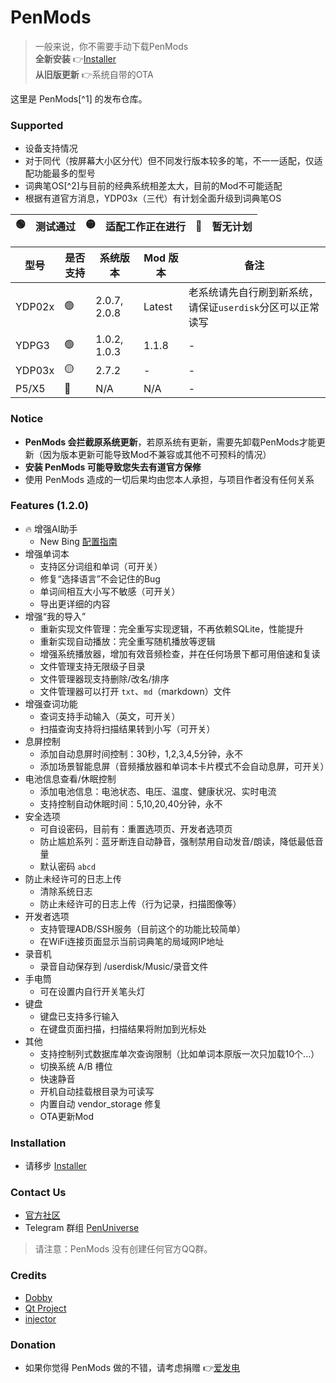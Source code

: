 # PenMods
> 一般来说，你不需要手动下载PenMods  
> **全新安装** 👉[Installer](https://github.com/PenUniverse/Installer)  
> **从旧版更新** 👉系统自带的OTA

这里是 PenMods[^1] 的发布仓库。

### Supported
 - 设备支持情况
 - 对于同代（按屏幕大小区分代）但不同发行版本较多的笔，不一一适配，仅适配功能最多的型号
 - 词典笔OS[^2]与目前的经典系统相差太大，目前的Mod不可能适配
 - 根据有道官方消息，YDP03x（三代）有计划全面升级到词典笔OS

🟢 | 测试通过 | 🟡 | 适配工作正在进行 | 🔴 | 暂无计划
-|-|-|-|-|-

型号 | 是否支持 | 系统版本 | Mod 版本 | 备注
-|-|-|-|-
YDP02x | 🟢 | 2.0.7, 2.0.8 | Latest | 老系统请先自行刷到新系统，请保证`userdisk`分区可以正常读写
YDPG3 | 🟢 | 1.0.2, 1.0.3 | 1.1.8 | -
YDP03x | 🟡 | 2.7.2 | - | -
P5/X5 | 🔴 | N/A | N/A | -

### Notice
 - **PenMods 会拦截原系统更新**，若原系统有更新，需要先卸载PenMods才能更新（因为版本更新可能导致Mod不兼容或其他不可预料的情况）
 - **安装 PenMods 可能导致您失去有道官方保修**
 - 使用 PenMods 造成的一切后果均由您本人承担，与项目作者没有任何关系

### Features (1.2.0)
 - 🔥 增强AI助手
   - New Bing [配置指南](https://dictpen.amd.rocks/post/126)
 - 增强单词本
   - 支持区分词组和单词（可开关）
   - 修复“选择语言”不会记住的Bug
   - 单词间相互大小写不敏感（可开关）
   - 导出更详细的内容
 - 增强“我的导入”
   - 重新实现文件管理：完全重写实现逻辑，不再依赖SQLite，性能提升
   - 重新实现自动播放：完全重写随机播放等逻辑
   - 增强系统播放器，增加有效音频检查，并在任何场景下都可用倍速和复读
   - 文件管理支持无限级子目录
   - 文件管理器现支持删除/改名/排序
   - 文件管理器可以打开 `txt`、`md`（markdown）文件
 - 增强查词功能
   - 查词支持手动输入（英文，可开关）
   - 扫描查询支持将扫描结果转到小写（可开关）
 - 息屏控制
   - 添加自动息屏时间控制：30秒，1,2,3,4,5分钟，永不
   - 添加场景智能息屏（音频播放器和单词本卡片模式不会自动息屏，可开关）
 - 电池信息查看/休眠控制
   - 添加电池信息：电池状态、电压、温度、健康状况、实时电流
   - 支持控制自动休眠时间：5,10,20,40分钟，永不
 - 安全选项
   - 可自设密码，目前有：重置选项页、开发者选项页
   - 防止尴尬系列：蓝牙断连自动静音，强制禁用自动发音/朗读，降低最低音量
   - 默认密码 `abcd`
 - 防止未经许可的日志上传
   - 清除系统日志
   - 防止未经许可的日志上传（行为记录，扫描图像等）
 - 开发者选项
   - 支持管理ADB/SSH服务（目前这个的功能比较简单）
   - 在WiFi连接页面显示当前词典笔的局域网IP地址
 - 录音机
   - 录音自动保存到 /userdisk/Music/录音文件
 - 手电筒
   - 可在设置内自行开关笔头灯
 - 键盘
   - 键盘已支持多行输入
   - 在键盘页面扫描，扫描结果将附加到光标处
 - 其他
   - 支持控制列式数据库单次查询限制（比如单词本原版一次只加载10个...）
   - 切换系统 A/B 槽位
   - 快速静音
   - 开机自动挂载根目录为可读写
   - 内置自动 vendor_storage 修复
   - OTA更新Mod
   
### Installation
 - 请移步 [Installer](https://github.com/PenUniverse/Installer)

### Contact Us
 - [官方社区](https://github.com/orgs/PenUniverse/discussions)
 - Telegram 群组 [PenUniverse](https://t.me/PenUniverse)

> 请注意：PenMods 没有创建任何官方QQ群。

### Credits
 - [Dobby](https://github.com/jmpews/Dobby)
 - [Qt Project](https://www.qt.io/)
 - [injector](https://github.com/kubo/injector)

### Donation
 - 如果你觉得 PenMods 做的不错，请考虑捐赠 👉[爱发电](https://afdian.net/a/kbs007)


